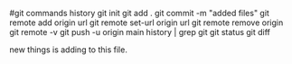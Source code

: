 #git commands history
git init git add .
git commit -m "added files" 
git remote add origin url
git remote set-url origin url
git remote remove origin
git remote -v
git push -u origin main
history | grep git
git status
git diff 


new things is adding to this file. 
